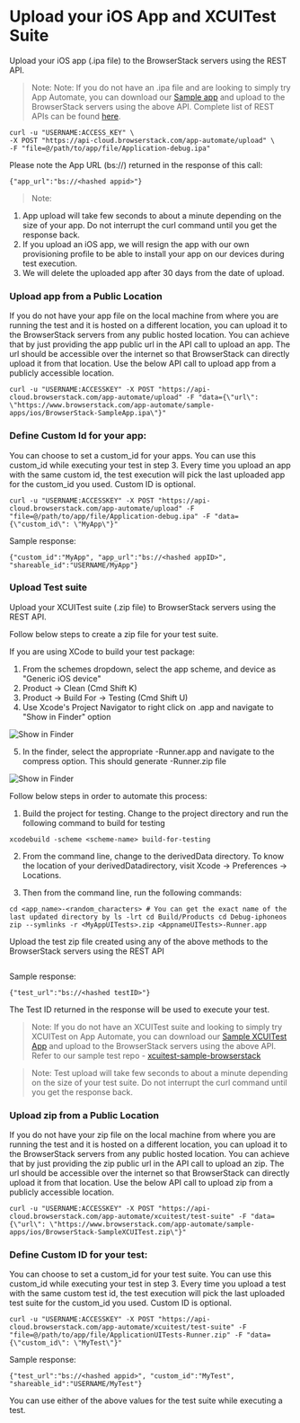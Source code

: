# Upload your iOS App and XCUITest Suite

Upload your iOS app (.ipa file) to the BrowserStack servers using the REST API.

>Note: Note: If you do not have an .ipa file and are looking to simply try App Automate, you can download our [Sample app](https://www.browserstack.com/app-automate/sample-apps/ios/BrowserStack-SampleApp.ipa) and upload to the BrowserStack servers using the above API. Complete list of REST APIs can be found [here](https://www.browserstack.com/app-automate/rest-api?framework=xcuitest).

```
curl -u "USERNAME:ACCESS_KEY" \
-X POST "https://api-cloud.browserstack.com/app-automate/upload" \
-F "file=@/path/to/app/file/Application-debug.ipa"
```

Please note the App URL (bs://<hashed appid>) returned in the response of this call:

```
{"app_url":"bs://<hashed appid>"}

```
> Note:
1. App upload will take few seconds to about a minute depending on the size of your app. Do not interrupt the curl command until you get the response back.
2. If you upload an iOS app, we will resign the app with our own provisioning profile to be able to install your app on our devices during test execution.
3. We will delete the uploaded app after 30 days from the date of upload.

### Upload app from a Public Location

If you do not have your app file on the local machine from where you are running the test and it is hosted on a different location, you can upload it to the BrowserStack servers from any public hosted location. You can achieve that by just providing the app public url in the API call to upload an app. The url should be accessible over the internet so that BrowserStack can directly upload it from that location. Use the below API call to upload app from a publicly accessible location.

```
curl -u "USERNAME:ACCESSKEY" -X POST "https://api-cloud.browserstack.com/app-automate/upload" -F "data={\"url\": \"https://www.browserstack.com/app-automate/sample-apps/ios/BrowserStack-SampleApp.ipa\"}"

```

### Define Custom Id for your app:

You can choose to set a custom_id for your apps. You can use this custom_id while executing your test in step 3. Every time you upload an app with the same custom id, the test execution will pick the last uploaded app for the custom_id you used. Custom ID is optional.

```
curl -u "USERNAME:ACCESSKEY" -X POST "https://api-cloud.browserstack.com/app-automate/upload" -F "file=@/path/to/app/file/Application-debug.ipa" -F "data={\"custom_id\": \"MyApp\"}"
```

Sample response:
```
{"custom_id":"MyApp", "app_url":"bs://<hashed appID>", "shareable_id":"USERNAME/MyApp"}

```

### Upload Test suite
Upload your XCUITest suite (.zip file) to BrowserStack servers using the REST API.

Follow below steps to create a zip file for your test suite.

If you are using XCode to build your test package:

1. From the schemes dropdown, select the app scheme, and device as "Generic iOS device"
2. Product → Clean (Cmd Shift K)
3. Product → Build For → Testing (Cmd Shift U)
4. Use Xcode's Project Navigator to right click on .app and navigate to "Show in Finder" option

![Show in Finder](https://d2ogrdw2mh0rsl.cloudfront.net/production/images/static/docs/app-automate/xcui-xcode-01-2x.png)

5. In the finder, select the appropriate <AppnameUITests>-Runner.app and navigate to the compress option. This should generate <AppnameUITests>-Runner.zip file

![Show in Finder](https://d98b8t1nnulk5.cloudfront.net/production/images/static/docs/app-automate/xcui-xcode-02-2x.png)

Follow below steps in order to automate this process:

1. Build the project for testing. Change to the project directory and run the following command to build for testing
```
xcodebuild -scheme <scheme-name> build-for-testing
```
2. From the command line, change to the derivedData directory. To know the location of your derivedDatadirectory, visit Xcode → Preferences → Locations.

3. Then from the command line, run the following commands:

```
cd <app_name>-<random_characters> # You can get the exact name of the last updated directory by ls -lrt cd Build/Products cd Debug-iphoneos zip --symlinks -r <MyAppUITests>.zip <AppnameUITests>-Runner.app
```

Upload the test zip file created using any of the above methods to the BrowserStack servers using the REST API

```curl -u "USERNAME:ACCESSKEY" -X POST "https://api-cloud.browserstack.com/app-automate/xcuitest/test-suite" -F "file=@/path/to/test/file/ApplicationUITests-Runner.zip"
```

Sample response:
```
{"test_url":"bs://<hashed testID>"}
```

The Test ID returned in the response will be used to execute your test.

>Note: If you do not have an XCUITest suite and looking to simply try XCUITest on App Automate, you can download our [Sample XCUITest App](https://www.browserstack.com/app-automate/sample-apps/ios/BrowserStack-SampleXCUITest.zip) and upload to the BrowserStack servers using the above API. Refer to our sample test repo - [xcuitest-sample-browserstack](https://github.com/browserstack/xcuitest-sample-browserstack)

>Note: Test upload will take few seconds to about a minute depending on the size of your test suite. Do not interrupt the curl command until you get the response back.

### Upload zip from a Public Location

If you do not have your zip file on the local machine from where you are running the test and it is hosted on a different location, you can upload it to the BrowserStack servers from any public hosted location. You can achieve that by just providing the zip public url in the API call to upload an zip. The url should be accessible over the internet so that BrowserStack can directly upload it from that location. Use the below API call to upload zip from a publicly accessible location.

```
curl -u "USERNAME:ACCESSKEY" -X POST "https://api-cloud.browserstack.com/app-automate/xcuitest/test-suite" -F "data={\"url\": \"https://www.browserstack.com/app-automate/sample-apps/ios/BrowserStack-SampleXCUITest.zip\"}"

```
### Define Custom ID for your test:

You can choose to set a custom_id for your test suite. You can use this custom_id while executing your test in step 3. Every time you upload a test with the same custom test id, the test execution will pick the last uploaded test suite for the custom_id you used. Custom ID is optional.

```
curl -u "USERNAME:ACCESSKEY" -X POST "https://api-cloud.browserstack.com/app-automate/xcuitest/test-suite" -F "file=@/path/to/app/file/ApplicationUITests-Runner.zip" -F "data={\"custom_id\": \"MyTest\"}"
```

Sample response:
```
{"test_url":"bs://<hashed appid>", "custom_id":"MyTest", "shareable_id":"USERNAME/MyTest"}
```
You can use either of the above values for the test suite while executing a test.
